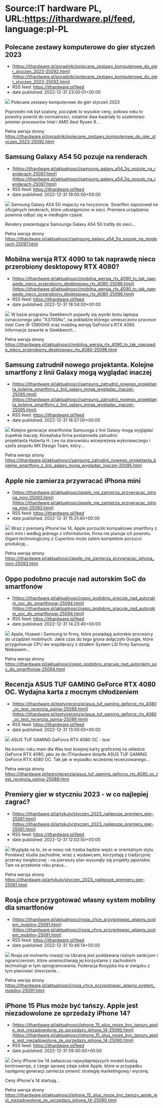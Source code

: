 # Source:IT hardware PL, URL:https://ithardware.pl/feed, language:pl-PL

## Polecane zestawy komputerowe do gier styczeń 2023
 - [https://ithardware.pl/poradniki/polecane_zestawy_komputerowe_do_gier_styczen_2023-25092.html](https://ithardware.pl/poradniki/polecane_zestawy_komputerowe_do_gier_styczen_2023-25092.html)
 - RSS feed: https://ithardware.pl/feed
 - date published: 2022-12-31 23:00:01+00:00

<img src="https://ithardware.pl/artykuly/min/25092_1.jpg" />            Polecane zestawy komputerowe do gier styczeń 2023

Poprzedni rok był szalony, początek to wysokie ceny, połowa roku to powolny powr&oacute;t do normalności, ostatnie dwa kwartały to szaleństwo premier procesor&oacute;w Intel i AMD (test Ryzen 9...
            <p>Pełna wersja strony <a href="https://ithardware.pl/poradniki/polecane_zestawy_komputerowe_do_gier_styczen_2023-25092.html">https://ithardware.pl/poradniki/polecane_zestawy_komputerowe_do_gier_styczen_2023-25092.html</a></p>

## Samsung Galaxy A54 5G pozuje na renderach
 - [https://ithardware.pl/aktualnosci/samsung_galaxy_a54_5g_pozuje_na_renderach-25097.html](https://ithardware.pl/aktualnosci/samsung_galaxy_a54_5g_pozuje_na_renderach-25097.html)
 - RSS feed: https://ithardware.pl/feed
 - date published: 2022-12-31 19:00:00+00:00

<img src="https://ithardware.pl/artykuly/min/25097_1.jpg" />            Samsung Galaxy A54 5G majaczy na horyzoncie. Smartfon zapozował na oficjalnych renderach, kt&oacute;re udostępniono w sieci. Premiera urządzenia powinna odbyć się w niedługim czasie.

Rendery prezentujące Samsunga Galaxy A54 5G trafiły do sieci...
            <p>Pełna wersja strony <a href="https://ithardware.pl/aktualnosci/samsung_galaxy_a54_5g_pozuje_na_renderach-25097.html">https://ithardware.pl/aktualnosci/samsung_galaxy_a54_5g_pozuje_na_renderach-25097.html</a></p>

## Mobilna wersja RTX 4090 to tak naprawdę nieco przerobiony desktopowy RTX 4080?
 - [https://ithardware.pl/aktualnosci/mobilna_wersja_rtx_4090_to_tak_naprawde_nieco_przerobiony_desktopowy_rtx_4080-25096.html](https://ithardware.pl/aktualnosci/mobilna_wersja_rtx_4090_to_tak_naprawde_nieco_przerobiony_desktopowy_rtx_4080-25096.html)
 - RSS feed: https://ithardware.pl/feed
 - date published: 2022-12-31 18:04:00+00:00

<img src="https://ithardware.pl/artykuly/min/25096_1.jpg" />            W bazie programu Geekbench pojawiły się wyniki testu laptopa oznaczonego jako &quot;X370SNx&quot;, na pokładzie kt&oacute;rego umieszczono procesor Intel Core i9-13900HX oraz mobilną wersję GeForce'a RTX 4090. Informacje zawarte w Geekbench...
            <p>Pełna wersja strony <a href="https://ithardware.pl/aktualnosci/mobilna_wersja_rtx_4090_to_tak_naprawde_nieco_przerobiony_desktopowy_rtx_4080-25096.html">https://ithardware.pl/aktualnosci/mobilna_wersja_rtx_4090_to_tak_naprawde_nieco_przerobiony_desktopowy_rtx_4080-25096.html</a></p>

## Samsung zatrudnił nowego projektanta. Kolejne smartfony z linii Galaxy mogą wyglądać inaczej
 - [https://ithardware.pl/aktualnosci/samsung_zatrudnil_nowego_projektanta_kolejne_smartfony_z_linii_galaxy_moga_wygladac_inaczej-25095.html](https://ithardware.pl/aktualnosci/samsung_zatrudnil_nowego_projektanta_kolejne_smartfony_z_linii_galaxy_moga_wygladac_inaczej-25095.html)
 - RSS feed: https://ithardware.pl/feed
 - date published: 2022-12-31 16:57:00+00:00

<img src="https://ithardware.pl/artykuly/min/25095_1.jpg" />            Kolejne generacje smartfon&oacute;w Samsunga z linii Galaxy mogą wyglądać zupełnie inaczej. Koreańska firma postanowiła zatrudnić projektanta&nbsp;Huberta H. Lee na stanowisku wiceprezesa wykonawczego i szefa zespołu MX Design Team, kt&oacute;ry...
            <p>Pełna wersja strony <a href="https://ithardware.pl/aktualnosci/samsung_zatrudnil_nowego_projektanta_kolejne_smartfony_z_linii_galaxy_moga_wygladac_inaczej-25095.html">https://ithardware.pl/aktualnosci/samsung_zatrudnil_nowego_projektanta_kolejne_smartfony_z_linii_galaxy_moga_wygladac_inaczej-25095.html</a></p>

## Apple nie zamierza przywracać iPhona mini
 - [https://ithardware.pl/aktualnosci/apple_nie_zamierza_przywracac_iphona_mini-25093.html](https://ithardware.pl/aktualnosci/apple_nie_zamierza_przywracac_iphona_mini-25093.html)
 - RSS feed: https://ithardware.pl/feed
 - date published: 2022-12-31 15:21:40+00:00

<img src="https://ithardware.pl/artykuly/min/25093_1.jpg" />            Wraz z premierą iPhone'&oacute;w 14, Apple porzuciło kompaktowe smartfony z serii mini i według jednego z informator&oacute;w, firma nie planuje ich powrotu. Gigant technologiczny z Cupertino może zatem kompletnie porzucić produkcję...
            <p>Pełna wersja strony <a href="https://ithardware.pl/aktualnosci/apple_nie_zamierza_przywracac_iphona_mini-25093.html">https://ithardware.pl/aktualnosci/apple_nie_zamierza_przywracac_iphona_mini-25093.html</a></p>

## Oppo podobno pracuje nad autorskim SoC do smartfonów
 - [https://ithardware.pl/aktualnosci/oppo_podobno_pracuje_nad_autorskim_soc_do_smartfonow-25094.html](https://ithardware.pl/aktualnosci/oppo_podobno_pracuje_nad_autorskim_soc_do_smartfonow-25094.html)
 - RSS feed: https://ithardware.pl/feed
 - date published: 2022-12-31 14:23:40+00:00

<img src="https://ithardware.pl/artykuly/min/25094_1.jpg" />            Apple, Huawei i Samsung to firmy, kt&oacute;re posiadają autorskie procesory do urządzeń mobilnych. Jakiś czas do tego grona dołączyło Google, kt&oacute;re przygotowuje CPU&nbsp;we wsp&oacute;łpracy z działem System LSI firmy Samsung. Niebawem...
            <p>Pełna wersja strony <a href="https://ithardware.pl/aktualnosci/oppo_podobno_pracuje_nad_autorskim_soc_do_smartfonow-25094.html">https://ithardware.pl/aktualnosci/oppo_podobno_pracuje_nad_autorskim_soc_do_smartfonow-25094.html</a></p>

## Recenzja ASUS TUF GAMING GeForce RTX 4080 OC. Wydajna karta z mocnym chłodzeniem
 - [https://ithardware.pl/testyirecenzje/asus_tuf_gaming_geforce_rtx_4080_oc_test_recenzja_opinia-25089.html](https://ithardware.pl/testyirecenzje/asus_tuf_gaming_geforce_rtx_4080_oc_test_recenzja_opinia-25089.html)
 - RSS feed: https://ithardware.pl/feed
 - date published: 2022-12-31 13:00:00+00:00

<img src="https://ithardware.pl/artykuly/min/25089_1.jpg" />            ASUS TUF GAMING GeForce RTX 4080 OC - test

Na koniec roku mam dla Was test kolejnej karty graficznej na układzie GeForce RTX 4080, jako że do ITHardware dotarła ASUS TUF GAMING GeForce RTX 4080 OC. Tak jak w wypadku wcześniej recenzowanego...
            <p>Pełna wersja strony <a href="https://ithardware.pl/testyirecenzje/asus_tuf_gaming_geforce_rtx_4080_oc_test_recenzja_opinia-25089.html">https://ithardware.pl/testyirecenzje/asus_tuf_gaming_geforce_rtx_4080_oc_test_recenzja_opinia-25089.html</a></p>

## Premiery gier w styczniu 2023 - w co najlepiej zagrać?
 - [https://ithardware.pl/artykuly/styczen_2023_najlepsze_premiery_gier-25061.html](https://ithardware.pl/artykuly/styczen_2023_najlepsze_premiery_gier-25061.html)
 - RSS feed: https://ithardware.pl/feed
 - date published: 2022-12-31 12:02:50+00:00

<img src="https://ithardware.pl/artykuly/min/25061_1.jpg" />            Wygląda na to, że w nowy rok trzeba będzie wejść w orientalnym stylu. Ponieważ studia zachodnie, wraz z wydawcami, korzystają z tradycyjnej przerwy świątecznej - na pierwszy plan wysunęły się projekty japońskie. Tam na przełomie roku praca...
            <p>Pełna wersja strony <a href="https://ithardware.pl/artykuly/styczen_2023_najlepsze_premiery_gier-25061.html">https://ithardware.pl/artykuly/styczen_2023_najlepsze_premiery_gier-25061.html</a></p>

## Rosja chce przygotować własny system mobilny dla smartfonów
 - [https://ithardware.pl/aktualnosci/rosja_chce_przygotowac_wlasny_system_mobilny-25091.html](https://ithardware.pl/aktualnosci/rosja_chce_przygotowac_wlasny_system_mobilny-25091.html)
 - RSS feed: https://ithardware.pl/feed
 - date published: 2022-12-31 10:46:14+00:00

<img src="https://ithardware.pl/artykuly/min/25091_1.jpg" />            Rosja od momentu inwazji na Ukrainę jest poddawana r&oacute;żnym sankcjom i ograniczeniom, kt&oacute;re uniemożliwiają jej korzystanie z zachodnich technologii w tym oprogramowania. Federacja Rosyjska&nbsp;ma w związku z tym planować stworzenie...
            <p>Pełna wersja strony <a href="https://ithardware.pl/aktualnosci/rosja_chce_przygotowac_wlasny_system_mobilny-25091.html">https://ithardware.pl/aktualnosci/rosja_chce_przygotowac_wlasny_system_mobilny-25091.html</a></p>

## iPhone 15 Plus może być tańszy. Apple jest niezadowolone ze sprzedaży iPhone 14?
 - [https://ithardware.pl/aktualnosci/iphone_15_plus_moze_byc_tanszy_apple_jest_niezadowolone_ze_sprzedazy_iphone_14-25090.html](https://ithardware.pl/aktualnosci/iphone_15_plus_moze_byc_tanszy_apple_jest_niezadowolone_ze_sprzedazy_iphone_14-25090.html)
 - RSS feed: https://ithardware.pl/feed
 - date published: 2022-12-31 09:40:00+00:00

<img src="https://ithardware.pl/artykuly/min/25090_1.jpg" />            Ceny iPhone'&oacute;w 14 zwłaszcza najwydajniejszych modeli budzą kontrowersje, z czego sprawę zdaje sobie Apple, kt&oacute;re w przypadku następnej generacji zamierza zmienić strategię marketingową i wycenę.

Ceny iPhone'a 14 startują...
            <p>Pełna wersja strony <a href="https://ithardware.pl/aktualnosci/iphone_15_plus_moze_byc_tanszy_apple_jest_niezadowolone_ze_sprzedazy_iphone_14-25090.html">https://ithardware.pl/aktualnosci/iphone_15_plus_moze_byc_tanszy_apple_jest_niezadowolone_ze_sprzedazy_iphone_14-25090.html</a></p>

